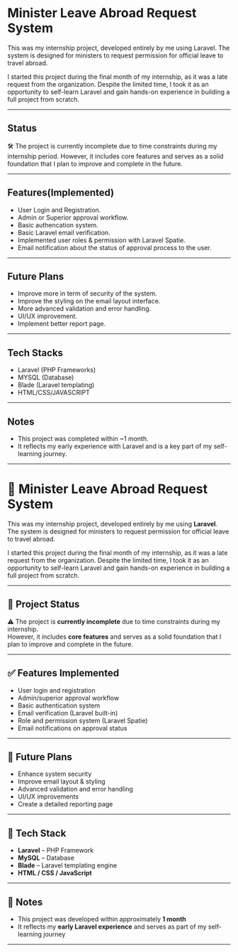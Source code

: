 # Minister Leave Abroad Request System

This was my internship project, developed entirely by me using Laravel. The system is designed for ministers to request permission for official leave to travel abroad.

I started this project during the final month of my internship, as it was a late request from the organization. Despite the limited time, I took it as an opportunity to self-learn Laravel and gain hands-on experience in building a full project from scratch.

---

## Status


🛠️ The project is currently incomplete due to time constraints during my internship period. However, it includes core features and serves as a solid foundation that I plan to improve and complete in the future.

---

## Features(Implemented)

- User Login and Registration.
- Admin or Superior approval workflow.
- Basic authencation system.
- Basic Laravel email verification.
- Implemented user roles & permission with Laravel Spatie.
- Email notification about the status of approval process to the user.

---

## Future Plans

- Improve more in term of security of the system.
- Improve the styling on the email layout interface.
- More advanced validation and error handling.
- UI/UX improvement.
- Implement better report page.

---

## Tech Stacks

- Laravel (PHP Frameworks)
- MYSQL (Database)
- Blade (Laravel templating)
- HTML/CSS/JAVASCRIPT

---

## Notes

- This project was completed within ~1 month.
- It reflects my early experience with Laravel and is a key part of my self-learning journey.

---


# 🛫 Minister Leave Abroad Request System

This was my internship project, developed entirely by me using **Laravel**.  
The system is designed for ministers to request permission for official leave to travel abroad.

I started this project during the final month of my internship, as it was a late request from the organization. Despite the limited time, I took it as an opportunity to self-learn Laravel and gain hands-on experience in building a full project from scratch.

---

## 📌 Project Status

⚠️ The project is **currently incomplete** due to time constraints during my internship.  
However, it includes **core features** and serves as a solid foundation that I plan to improve and complete in the future.

---

## ✅ Features Implemented

- User login and registration
- Admin/superior approval workflow
- Basic authentication system
- Email verification (Laravel built-in)
- Role and permission system (Laravel Spatie)
- Email notifications on approval status

---

## 🚀 Future Plans

- Enhance system security
- Improve email layout & styling
- Advanced validation and error handling
- UI/UX improvements
- Create a detailed reporting page

---

## 🧰 Tech Stack

- **Laravel** – PHP Framework
- **MySQL** – Database
- **Blade** – Laravel templating engine
- **HTML / CSS / JavaScript**

---

## 📌 Notes

- This project was developed within approximately **1 month**
- It reflects my **early Laravel experience** and serves as part of my self-learning journey

---

 
 
